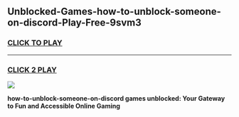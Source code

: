 
## Unblocked-Games-how-to-unblock-someone-on-discord-Play-Free-9svm3
<h3>
<a href="https://premium76.site?title=how-to-unblock-someone-on-discord&ref=10A">CLICK TO PLAY</a></h3>
<hr>

<h3>
<a href="https://premium76.site?title=how-to-unblock-someone-on-discord&ref=10A">CLICK 2 PLAY</a>
  
</h3>

<a href="https://premium76.site?title=how-to-unblock-someone-on-discord&ref=10A"><img src="https://clearcache.store/games.png"></a>


**how-to-unblock-someone-on-discord games unblocked: Your Gateway to Fun and Accessible Online Gaming**
